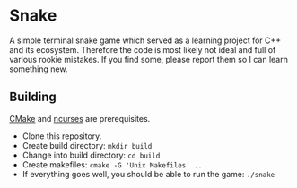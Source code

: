 # Snake

A simple terminal snake game which served as a learning project for C++ and
its ecosystem. Therefore the code is most likely not ideal and full of various
rookie mistakes. If you find some, please report them so I can learn something
new.


## Building

[CMake](https://cmake.org/) and [ncurses](https://invisible-island.net/ncurses/)
are prerequisites.

* Clone this repository.
* Create build directory: `mkdir build`
* Change into build directory: `cd build`
* Create makefiles: `cmake -G 'Unix Makefiles' ..`
* If everything goes well, you should be able to run the game: `./snake`